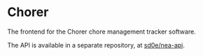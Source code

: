 # Chorer

The frontend for the Chorer chore management tracker software.

The API is available in a separate repository, at [sd0e/nea-api](https://github.com/sd0e/nea-api).
